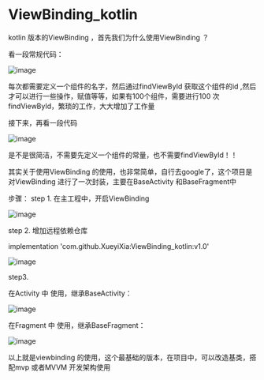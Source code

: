 # ViewBinding_kotlin

kotlin 版本的ViewBinding ，首先我们为什么使用ViewBinding ？

看一段常规代码：

![image](https://user-images.githubusercontent.com/25949241/192211746-a9b19cd5-b64b-413b-a1ed-bd0176018b8f.png)

每次都需要定义一个组件的名字，然后通过findViewById 获取这个组件的id ,然后才可以进行一些操作，赋值等等，如果有100个组件，需要进行100 次findViewById，繁琐的工作，大大增加了工作量

接下来，再看一段代码

![image](https://user-images.githubusercontent.com/25949241/192212222-0457e601-3a4f-4d55-b741-5fdc35468edb.png)

是不是很简洁，不需要先定义一个组件的常量，也不需要findViewById！！

其实关于使用ViewBinding 的使用，也非常简单，自行去google了，这个项目是对ViewBinding 进行了一次封装，主要在BaseActivity 和BaseFragment中

步骤：
step 1.
在主工程中，开启ViewBinding

![image](https://user-images.githubusercontent.com/25949241/113827267-afd86000-97b5-11eb-80e1-a31fdeaaa812.png)

step 2.
增加远程依赖仓库

 implementation 'com.github.XueyiXia:ViewBinding_kotlin:v1.0'
 
![image](https://user-images.githubusercontent.com/25949241/192212985-d5640c9a-1829-4906-a763-f72ba7b17f23.png)

step3.

在Activity 中 使用，继承BaseActivity：

![image](https://user-images.githubusercontent.com/25949241/192213261-2972620a-7bf9-4749-8c97-af04bac20ae9.png)


在Fragment 中 使用，继承BaseFragment：

![image](https://user-images.githubusercontent.com/25949241/192215316-df984e96-3210-40aa-87c0-4104581aa5fc.png)

以上就是viewbinding 的使用，这个最基础的版本，在项目中，可以改造基类，搭配mvp 或者MVVM 开发架构使用




